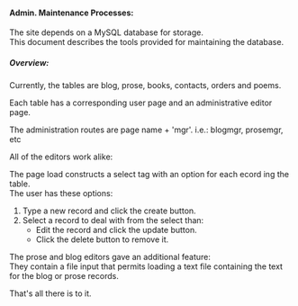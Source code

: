 #### Admin. Maintenance Processes:       

The site depends on a MySQL database for storage.  
This document describes the tools provided for maintaining the database.  

##### Overview:  
Currently, the tables are blog, prose, books, contacts, orders and poems.  
 
Each table has a corresponding user page and an administrative editor page.   

The administration routes are page name + 'mgr'.   i.e.: blogmgr, prosemgr, etc 

All of the editors work alike:

The page load constructs a select tag with an option for each ecord ing the table.  
The user has these options: 
 1. Type a new record and click the create button.
 2. Select a record to deal with from the select than:
    - Edit the record and click the update button.
    - Click the delete button to remove it.
    
The prose and blog editors gave an additional feature:  
  They contain a file input that permits loading a text file containing the text for the blog or prose records.     

That's all there is to it.
